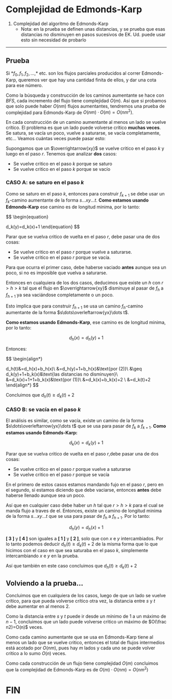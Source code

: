 # Complejidad de Edmonds-Karp

1. Complejidad del algoritmo de Edmonds-Karp
    - Nota: en la prueba se definen unas distancias, y se prueba que esas distancias no disminuyen en pasos sucesivos de EK. Ud. puede usar esto sin necesidad de probarlo

---

## Prueba

Si $*f_0, f_1, f_2, \dots,$*   etc. son los flujos parciales producidos al correr Edmonds-Karp, queremos ver que hay una cantidad finita de ellos, y dar una cota para ese número.

Como la búsqueda y construcción de los caminos aumentante se hace con $BFS$, cada incremento del flujo tiene complejidad $O(m)$. Así que si probamos que solo puede haber $O(nm)$ flujos aumentantes, tendremos una prueba de complejidad para Edmonds-Karp de $O(nm)\cdot O(m)=O(nm^2)$.

En cada construcción de un camino aumentante al menos un lado se vuelve crítico. El problema es que un lado puede volverse crítico **muchas veces**. Se satura, se vacía un poco, vuelve a saturarse, se vacía completamente, etc… Veamos cuántas veces puede pasar esto:

Supongamos que un  $\overrightarrow{xy}$ se vuelve critico en el paso $k$ y luego en el paso $r$. Tenemos que analizar ******dos****** casos:

- Se vuelve critico en el paso $k$ porque se saturo
- Se vuelve critico en el paso $k$ porque se vacío

### CASO A: se saturo en el paso $k$

Como se saturo en el paso $k$, entonces para construir $f_{k+1}$ se debe usar un $f_k$-camino aumentante de la forma $s\dots xy\dots t$. ****************************************************************Como estamos usando Edmonds-Karp**************************************************************** ese camino es de longitud minima, por lo tanto:

$$
\begin{equation}

d_k(y)=d_k(x)+1
\end{equation}
$$

Parar que se vuelva critico de vuelta en el paso $r$, debe pasar una de dos cosas:

- Se vuelve critico en el paso $r$ porque vuelve a saturarse.
- Se vuelve critico en el paso $r$ porque se vacía.

Para que ocurra el primer caso, debe haberse vaciado **antes** aunque sea un poco, si no es imposible que vuelva a saturarse.

Entonces en cualquiera de los dos casos, deducimos que existe un $h$ con $r>h>k$ tal que el flujo en $\overrightarrow{xy}$ disminuye al pasar de $f_h$ a $f_{h+1}$ ya sea vaciándose completamente o un poco.

Esto implica que para construir $f_{h+1}$ se usa un camino $f_h$-camino aumentante de la forma $s\dots\overleftarrow{yx}\dots t$.

**Como estamos usando** **Edmonds-Karp**, ese camino es de longitud minima, por lo tanto:

$$
\begin{equation}
d_h(x)=d_h(y)+1
\end{equation}
$$

Entonces:

$$
\begin{align*}

d_h(t)&=d_h(x)+b_h(x)\\ 
&=d_h(y)+1+b_h(x)&\text{por (2)}\\
&\geq d_k(y)+1+b_k(x)&\text{las distancias no disminuyen}\\
&=d_k(x)+1+1+b_k(x)&\text{por (1)}\\
&=d_k(x)+b_k(x)+2 \\
&=d_k(t)+2
\end{align*}
$$

Concluimos que $d_h(t)\geq d_k(t)+2$

### CASO B: se vacía en el paso $k$

El análisis es similar, como se vacía, existe un camino de la forma $s\dots\overleftarrow{yx}\dots t$ que se usa para pasar de $f_k$ a $f_{k+1}$. **Como estamos usando Edmonds-Karp:**

$$
\begin{equation}
d_k(x)=d_k(y)+1
\end{equation}
$$

Parar que se vuelva critico de vuelta en el paso $r$,debe pasar una de dos cosas:

- Se vuelve critico en el paso $r$ porque vuelve a saturarse
- Se vuelve critico en el paso $r$ porque se vacía

En el primero de estos casos estamos mandando fujo en el paso $r$, pero en el segundo, si estamos diciendo que debe vaciarse, entonces **********antes********** debe haberse llenado aunque sea un poco.

Así que en cualquier caso debe haber un $h$ tal que  $r>h>k$ para el cual se manda flujo a traves de el. Entonces, existe un camino de longitud minima de la forma $s\dots xy\dots t$ que se usa para pasar de $f_h$ a $f_{h+1}$. Por lo tanto:

$$
\begin{equation}
d_h(y)=d_h(x)+1
\end{equation}
$$

**[ 3 ]** y **[ 4 ]** son iguales a **[ 1 ]** y **[ 2 ]**, solo que con $x$ e $y$  intercambiados. Por lo tanto podemos deducir  $d_h(t)\geq d_k(t)+2$ de la misma forma que lo que hicimos con el caso en que sea saturaba en el paso $k$, simplemente intercambiando $x$ e $y$  en la prueba.

Así que también en este caso concluimos que  $d_h(t)\geq d_k(t)+2$

## Volviendo a la prueba…

Concluimos que en cualquiera de los casos, luego de que un lado se vuelve crítico, para que pueda volverse crítico otra vez, la distancia entre $s$ y $t$  debe aumentar en al menos $2$. 

Como la distancia entre $s$ y $t$  puede ir desde un mínimo de $1$  a un máximo de $n − 1$, concluimos que un lado puede volverse critico un máximo de  $O(\frac n2)=O(n)$ veces.

Como cada camino aumentante que se usa en Edmonds-Karp tiene al menos un lado que se vuelve critico, entonces el total de flujos intermedios está acotado por $O(nm)$, pues hay $m$ lados y cada uno se puede volver critico a lo sumo $O(n)$ veces.

Como cada construcción de un flujo tiene complejidad $O(m)$ concluimos que la complejidad de Edmonds-Karp es de $O(m)\cdot O(nm)=O(nm^2)$

# FIN